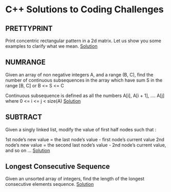 # C++ Solutions to Coding Challenges

## PRETTYPRINT
Print concentric rectangular pattern in a 2d matrix. 
Let us show you some examples to clarify what we mean.
[Solution](https://github.com/alimir1/CPPCodingChallenges/blob/master/CodingSolutionsInCPP.cpp#L16)

## NUMRANGE
Given an array of non negative integers A, and a range (B, C), 
find the number of continuous subsequences in the array which have sum S in the range [B, C] or B <= S <= C

Continuous subsequence is defined as all the numbers A[i], A[i + 1], .... A[j]
where 0 <= i <= j < size(A)
[Solution](https://github.com/alimir1/CPPCodingChallenges/blob/master/CodingSolutionsInCPP.cpp#L65)

## SUBTRACT
Given a singly linked list, modify the value of first half nodes such that :

1st node’s new value = the last node’s value - first node’s current value
2nd node’s new value = the second last node’s value - 2nd node’s current value,
and so on …
[Solution](https://github.com/alimir1/CPPCodingChallenges/blob/master/CodingSolutionsInCPP.cpp#L152)

## Longest Consecutive Sequence
Given an unsorted array of integers, find the length of the longest consecutive elements sequence.
[Solution](https://github.com/alimir1/CPPCodingChallenges/blob/master/CodingSolutionsInCPP.cpp#L182)

